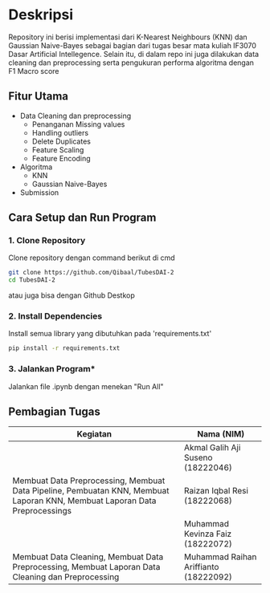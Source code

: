 # Deskripsi

Repository ini berisi implementasi dari K-Nearest Neighbours (KNN) dan Gaussian Naive-Bayes sebagai bagian dari tugas besar mata kuliah IF3070 Dasar Artificial Intellegence. Selain itu, di dalam repo ini juga dilakukan data cleaning dan preprocessing serta pengukuran performa algoritma dengan F1 Macro score

## Fitur Utama

- Data Cleaning dan preprocessing
    - Penanganan Missing values
    - Handling outliers
    - Delete Duplicates
    - Feature Scaling
    - Feature Encoding
- Algoritma
    - KNN
    - Gaussian Naive-Bayes
- Submission

## Cara Setup dan Run Program

### **1. Clone Repository**
Clone repository dengan command berikut di cmd
```bash
git clone https://github.com/Qibaal/TubesDAI-2
cd TubesDAI-2
```

atau juga bisa dengan Github Destkop

### **2. Install Dependencies**
Install semua library yang dibutuhkan pada 'requirements.txt'

```bash
pip install -r requirements.txt
```

### **3. Jalankan Program***
Jalankan file .ipynb dengan menekan "Run All"

## Pembagian Tugas
| **Kegiatan**                       | **Nama (NIM)**                 |
|------------------------------------|--------------------------------|
|           | Akmal Galih Aji Suseno (18222046)    |
| Membuat Data Preprocessing, Membuat Data Pipeline, Pembuatan KNN, Membuat Laporan KNN, Membuat Laporan Data Preprocessings | Raizan Iqbal Resi (18222068) |
|              | Muhammad Kevinza Faiz (18222072) |
| Membuat Data Cleaning, Membuat Data Preprocessing,  Membuat Laporan Data Cleaning dan Preprocessing    | Muhammad Raihan Ariffianto (18222092) |
